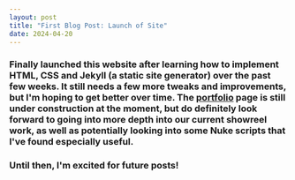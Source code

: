 ```yaml
---
layout: post
title: "First Blog Post: Launch of Site"
date: 2024-04-20
---
```


### Finally launched this website after learning how to implement HTML, CSS and Jekyll (a static site generator) over the past few weeks. It still needs a few more tweaks and improvements, but I'm hoping to get better over time. The [portfolio][portfolio.html] page is still under construction at the moment, but do definitely look forward to going into more depth into our current showreel work, as well as potentially looking into some Nuke scripts that I've found especially useful. ###

### Until then, I'm excited for future posts!  ###

[portfolio.html]:/portfolio